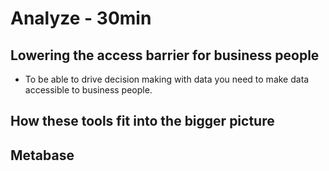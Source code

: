 
# Analyze - 30min

## Lowering the access barrier for business people
- To be able to drive decision making with data you need to make data accessible to business people.

## How these tools fit into the bigger picture

## Metabase 
